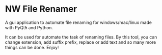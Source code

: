 # NW File Renamer
A gui application to automate file renaming for windows/mac/linux made with PyQt5 and Python. 

It can be used for automate the task of renaming files. By this tool, you can change extension, add suffix prefix, replace or add text and so many more things can be done. Enjoy!
